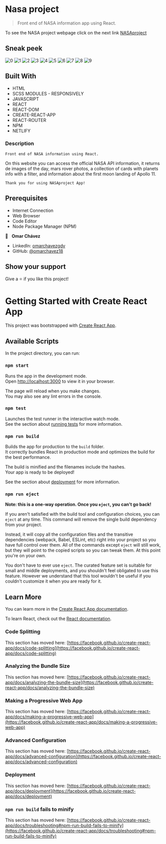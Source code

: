 # Nasa project
>Front end of NASA information app using React.




To see the NASA project webpage click on the next link
[NASAproject](https://nasaprojectreact.netlify.app)



## Sneak peek

![0](https://github.com/omarchavez18/nasaProject/assets/84557440/ca8e5945-6995-47f2-8aa2-82b05f03808a)
![1](https://github.com/omarchavez18/nasaProject/assets/84557440/cc4c30d1-c73b-4fe6-aeb9-d1a56ce4644f)
![2](https://github.com/omarchavez18/nasaProject/assets/84557440/fde32df9-44ea-43c1-a9f7-a17eb51b5572)
![3](https://github.com/omarchavez18/nasaProject/assets/84557440/c67ff04e-65de-404a-aeae-c15f9f0a1296)
![4](https://github.com/omarchavez18/nasaProject/assets/84557440/5ac12991-a5ab-49e2-92e9-a63a724787ca)
![5](https://github.com/omarchavez18/nasaProject/assets/84557440/d0e2bd85-64d0-474f-a080-21966051e47d)
![6](https://github.com/omarchavez18/nasaProject/assets/84557440/b35d06af-3a5f-4a68-96e2-6fa4910058d6)
![7](https://github.com/omarchavez18/nasaProject/assets/84557440/3129423d-64b7-42ff-a39d-62cb3eb11260)
![8](https://github.com/omarchavez18/nasaProject/assets/84557440/3ce8cf93-9054-45f0-be64-32db4ad698d0)
![9](https://github.com/omarchavez18/nasaProject/assets/84557440/d97c90bc-b300-4763-ae4a-e340698f08ab)

## Built With

- HTML
- SCSS MODULES - RESPONSIVELY
- JAVASCRIPT
- REACT
- REACT-DOM
- CREATE-REACT-APP
- REACT-ROUTER
- NPM
- NETLIFY

### Description

    Front end of NASA information using React.
    
On this website you can access the official NASA API information, it returns de images of the day, mars rover photos, a collection of cards with planets info with a filter, and information about the first moon landing of Apollo 11.

    Thank you for using NASAproject App!



## Prerequisites

  - Internet Connection
  - Web Browser
  - Code Editor 
  - Node Package Manager (NPM)
  

👤 &nbsp; **Omar Chávez**

- LinkedIn: [omarchavezgdv](https://www.linkedin.com/in/omarchavezgdv/)
- GitHub: [@omarchavez18](https://github.com/omarchavez18)

## Show your support

Give a ⭐️ if you like this project!




# Getting Started with Create React App
This project was bootstrapped with [Create React App](https://github.com/facebook/create-react-app).

## Available Scripts

In the project directory, you can run:

### `npm start`

Runs the app in the development mode.\
Open [http://localhost:3000](http://localhost:3000) to view it in your browser.

The page will reload when you make changes.\
You may also see any lint errors in the console.

### `npm test`

Launches the test runner in the interactive watch mode.\
See the section about [running tests](https://facebook.github.io/create-react-app/docs/running-tests) for more information.

### `npm run build`

Builds the app for production to the `build` folder.\
It correctly bundles React in production mode and optimizes the build for the best performance.

The build is minified and the filenames include the hashes.\
Your app is ready to be deployed!

See the section about [deployment](https://facebook.github.io/create-react-app/docs/deployment) for more information.

### `npm run eject`

**Note: this is a one-way operation. Once you `eject`, you can't go back!**

If you aren't satisfied with the build tool and configuration choices, you can `eject` at any time. This command will remove the single build dependency from your project.

Instead, it will copy all the configuration files and the transitive dependencies (webpack, Babel, ESLint, etc) right into your project so you have full control over them. All of the commands except `eject` will still work, but they will point to the copied scripts so you can tweak them. At this point you're on your own.

You don't have to ever use `eject`. The curated feature set is suitable for small and middle deployments, and you shouldn't feel obligated to use this feature. However we understand that this tool wouldn't be useful if you couldn't customize it when you are ready for it.

## Learn More

You can learn more in the [Create React App documentation](https://facebook.github.io/create-react-app/docs/getting-started).

To learn React, check out the [React documentation](https://reactjs.org/).

### Code Splitting

This section has moved here: [https://facebook.github.io/create-react-app/docs/code-splitting](https://facebook.github.io/create-react-app/docs/code-splitting)

### Analyzing the Bundle Size

This section has moved here: [https://facebook.github.io/create-react-app/docs/analyzing-the-bundle-size](https://facebook.github.io/create-react-app/docs/analyzing-the-bundle-size)

### Making a Progressive Web App

This section has moved here: [https://facebook.github.io/create-react-app/docs/making-a-progressive-web-app](https://facebook.github.io/create-react-app/docs/making-a-progressive-web-app)

### Advanced Configuration

This section has moved here: [https://facebook.github.io/create-react-app/docs/advanced-configuration](https://facebook.github.io/create-react-app/docs/advanced-configuration)

### Deployment

This section has moved here: [https://facebook.github.io/create-react-app/docs/deployment](https://facebook.github.io/create-react-app/docs/deployment)

### `npm run build` fails to minify

This section has moved here: [https://facebook.github.io/create-react-app/docs/troubleshooting#npm-run-build-fails-to-minify](https://facebook.github.io/create-react-app/docs/troubleshooting#npm-run-build-fails-to-minify)
